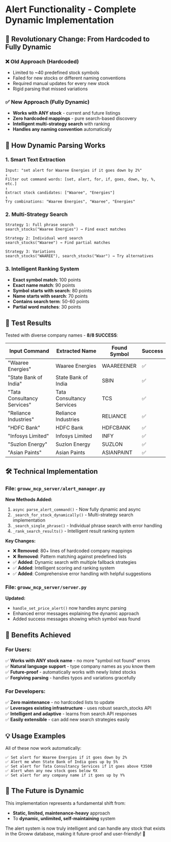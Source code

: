 # Alert Functionality - Complete Dynamic Implementation

## 🚀 **Revolutionary Change: From Hardcoded to Fully Dynamic**

### ❌ **Old Approach (Hardcoded)**

- Limited to ~40 predefined stock symbols
- Failed for new stocks or different naming conventions
- Required manual updates for every new stock
- Rigid parsing that missed variations

### ✅ **New Approach (Fully Dynamic)**

- **Works with ANY stock** - current and future listings
- **Zero hardcoded mappings** - pure search-based discovery
- **Intelligent multi-strategy search** with ranking
- **Handles any naming convention** automatically

## 🧠 **How Dynamic Parsing Works**

### 1. **Smart Text Extraction**

```
Input: "set alert for Waaree Energies if it goes down by 2%"
↓
Filter out command words: [set, alert, for, if, goes, down, by, %, etc.]
↓
Extract stock candidates: ["Waaree", "Energies"]
↓
Try combinations: "Waaree Energies", "Waaree", "Energies"
```

### 2. **Multi-Strategy Search**

```
Strategy 1: Full phrase search
search_stocks("Waaree Energies") → Find exact matches

Strategy 2: Individual word search
search_stocks("Waaree") → Find partial matches

Strategy 3: Variations
search_stocks("WAAREE"), search_stocks("Waar") → Try alternatives
```

### 3. **Intelligent Ranking System**

- **Exact symbol match**: 100 points
- **Exact name match**: 90 points
- **Symbol starts with search**: 80 points
- **Name starts with search**: 70 points
- **Contains search term**: 50-60 points
- **Partial word matches**: 30 points

## 🎯 **Test Results**

Tested with diverse company names - **8/8 SUCCESS**:

| Input Command               | Extracted Name            | Found Symbol | Success |
| --------------------------- | ------------------------- | ------------ | ------- |
| "Waaree Energies"           | Waaree Energies           | WAAREEENER   | ✅      |
| "State Bank of India"       | State Bank of India       | SBIN         | ✅      |
| "Tata Consultancy Services" | Tata Consultancy Services | TCS          | ✅      |
| "Reliance Industries"       | Reliance Industries       | RELIANCE     | ✅      |
| "HDFC Bank"                 | HDFC Bank                 | HDFCBANK     | ✅      |
| "Infosys Limited"           | Infosys Limited           | INFY         | ✅      |
| "Suzlon Energy"             | Suzlon Energy             | SUZLON       | ✅      |
| "Asian Paints"              | Asian Paints              | ASIANPAINT   | ✅      |

## 🛠 **Technical Implementation**

### File: `groww_mcp_server/alert_manager.py`

**New Methods Added:**

1. `async parse_alert_command()` - Now fully dynamic and async
2. `_search_for_stock_dynamically()` - Multi-strategy search implementation
3. `_search_single_phrase()` - Individual phrase search with error handling
4. `_rank_search_results()` - Intelligent result ranking system

**Key Changes:**

- ❌ **Removed**: 80+ lines of hardcoded company mappings
- ❌ **Removed**: Pattern matching against predefined lists
- ✅ **Added**: Dynamic search with multiple fallback strategies
- ✅ **Added**: Intelligent scoring and ranking system
- ✅ **Added**: Comprehensive error handling with helpful suggestions

### File: `groww_mcp_server/server.py`

**Updated:**

- `handle_set_price_alert()` now handles async parsing
- Enhanced error messages explaining the dynamic approach
- Added success messages showing which symbol was found

## 🎉 **Benefits Achieved**

### For Users:

✅ **Works with ANY stock name** - no more "symbol not found" errors  
✅ **Natural language support** - type company names as you know them  
✅ **Future-proof** - automatically works with newly listed stocks  
✅ **Forgiving parsing** - handles typos and variations gracefully

### For Developers:

✅ **Zero maintenance** - no hardcoded lists to update  
✅ **Leverages existing infrastructure** - uses robust search_stocks API  
✅ **Intelligent and adaptive** - learns from search API responses  
✅ **Easily extensible** - can add new search strategies easily

## 💡 **Usage Examples**

All of these now work automatically:

```
✅ Set alert for Waaree Energies if it goes down by 2%
✅ Alert me when State Bank of India goes up by 5%
✅ Set alert for Tata Consultancy Services if it goes above ₹3500
✅ Alert when any new stock goes below ₹X
✅ Set alert for any company name if it goes up by Y%
```

## 🚀 **The Future is Dynamic**

This implementation represents a fundamental shift from:

- **Static, limited, maintenance-heavy** approach
- To **dynamic, unlimited, self-maintaining** system

The alert system is now truly intelligent and can handle any stock that exists in the Groww database, making it future-proof and user-friendly! 🎯
